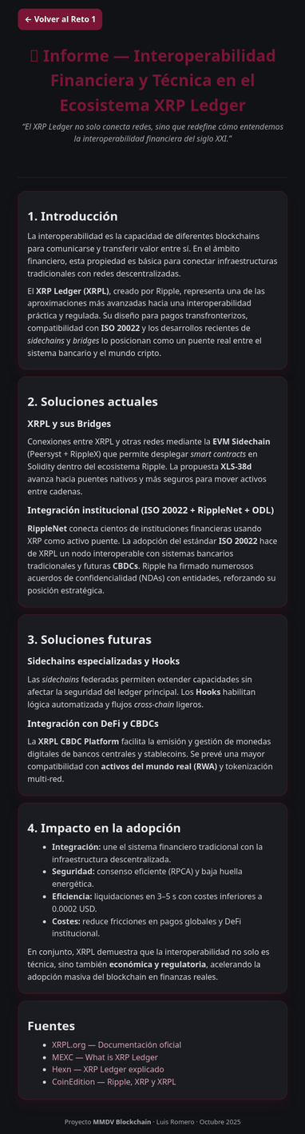 <!doctype html>
<html lang="es">
<head>
<meta charset="utf-8">
<meta name="viewport" content="width=device-width, initial-scale=1">
<title>Informe · Reto 1 — Interoperabilidad (XRPL) · MMDV</title>
<meta name="theme-color" content="#7A1535">
<style>
  :root{
    --bg:#111216;--card:#1b1c21;--ink:#f5f6f7;--muted:#a7abb2;
    --accent:#7A1535;--accent2:#d8a2b3;--stroke:rgba(122,21,53,.42)
  }
  html,body{margin:0;background:var(--bg);color:var(--ink);font:16px/1.55 system-ui,Inter,Arial,sans-serif}
  .wrap{max-width:960px;margin:0 auto;padding:28px 18px 60px}
  a{color:var(--accent2);text-decoration:none} a:hover{color:#fff}
  .hero{text-align:center} .hero h1{margin:0 0 6px;color:var(--accent);font-weight:800;letter-spacing:.2px}
  .hero p{color:var(--muted);font-style:italic;margin:0}
  .bar{border:none;border-top:1px solid rgba(122,21,53,.25);margin:22px 0 26px}
  .card{background:var(--card);border:1px solid var(--stroke);border-radius:16px;padding:18px 18px 10px;margin:14px 0;
        box-shadow:0 10px 24px rgba(122,21,53,.15)}
  h2{color:#eae9ec;margin:12px 0 8px}
  h3{color:#eae9ec;margin:12px 0 6px;font-size:18px}
  p{color:#d8d8dc;margin:10px 0}
  ul{margin:8px 0 12px 22px;color:#cfd2d8}
  .back{display:inline-block;margin:6px 0 16px;padding:8px 12px;border-radius:10px;border:1px solid var(--accent);
        color:#fff;background:var(--accent);font-weight:700}
  .back:hover{box-shadow:0 0 16px rgba(122,21,53,.45)}
  .foot{margin-top:34px;color:var(--muted);text-align:center;font-size:13px}
</style>
</head>
<body>
<main class="wrap">

  <a class="back" href="./">← Volver al Reto 1</a>

  <header class="hero">
    <h1>📑 Informe — Interoperabilidad Financiera y Técnica en el Ecosistema XRP Ledger</h1>
    <p>“El XRP Ledger no solo conecta redes, sino que redefine cómo entendemos la interoperabilidad financiera del siglo XXI.”</p>
  </header>

  <hr class="bar">

  <section class="card">
    <h2>1. Introducción</h2>
    <p>La interoperabilidad es la capacidad de diferentes blockchains para comunicarse y transferir valor entre sí. En el ámbito financiero, esta propiedad es básica para conectar infraestructuras tradicionales con redes descentralizadas.</p>
    <p>El <strong>XRP Ledger (XRPL)</strong>, creado por Ripple, representa una de las aproximaciones más avanzadas hacia una interoperabilidad práctica y regulada. Su diseño para pagos transfronterizos, compatibilidad con <strong>ISO 20022</strong> y los desarrollos recientes de <em>sidechains</em> y <em>bridges</em> lo posicionan como un puente real entre el sistema bancario y el mundo cripto.</p>
  </section>

  <section class="card">
    <h2>2. Soluciones actuales</h2>
    <h3>XRPL y sus Bridges</h3>
    <p>Conexiones entre XRPL y otras redes mediante la <strong>EVM Sidechain</strong> (Peersyst + RippleX) que permite desplegar <em>smart contracts</em> en Solidity dentro del ecosistema Ripple. La propuesta <strong>XLS-38d</strong> avanza hacia puentes nativos y más seguros para mover activos entre cadenas.</p>
    <h3>Integración institucional (ISO 20022 + RippleNet + ODL)</h3>
    <p><strong>RippleNet</strong> conecta cientos de instituciones financieras usando XRP como activo puente. La adopción del estándar <strong>ISO 20022</strong> hace de XRPL un nodo interoperable con sistemas bancarios tradicionales y futuras <strong>CBDCs</strong>. Ripple ha firmado numerosos acuerdos de confidencialidad (NDAs) con entidades, reforzando su posición estratégica.</p>
  </section>

  <section class="card">
    <h2>3. Soluciones futuras</h2>
    <h3>Sidechains especializadas y Hooks</h3>
    <p>Las <em>sidechains</em> federadas permiten extender capacidades sin afectar la seguridad del ledger principal. Los <strong>Hooks</strong> habilitan lógica automatizada y flujos <em>cross-chain</em> ligeros.</p>
    <h3>Integración con DeFi y CBDCs</h3>
    <p>La <strong>XRPL CBDC Platform</strong> facilita la emisión y gestión de monedas digitales de bancos centrales y stablecoins. Se prevé una mayor compatibilidad con <strong>activos del mundo real (RWA)</strong> y tokenización multi-red.</p>
  </section>

  <section class="card">
    <h2>4. Impacto en la adopción</h2>
    <ul>
      <li><strong>Integración:</strong> une el sistema financiero tradicional con la infraestructura descentralizada.</li>
      <li><strong>Seguridad:</strong> consenso eficiente (RPCA) y baja huella energética.</li>
      <li><strong>Eficiencia:</strong> liquidaciones en 3–5 s con costes inferiores a 0.0002 USD.</li>
      <li><strong>Costes:</strong> reduce fricciones en pagos globales y DeFi institucional.</li>
    </ul>
    <p>En conjunto, XRPL demuestra que la interoperabilidad no solo es técnica, sino también <strong>económica y regulatoria</strong>, acelerando la adopción masiva del blockchain en finanzas reales.</p>
  </section>

  <section class="card">
    <h2>Fuentes</h2>
    <ul>
      <li><a href="https://xrpl.org/" target="_blank" rel="noopener">XRPL.org — Documentación oficial</a></li>
      <li><a href="https://blog.mexc.com/es/what-is-xrp-ledger/" target="_blank" rel="noopener">MEXC — What is XRP Ledger</a></li>
      <li><a href="https://hexn.io/es/blog/xrp-ledger-o-xrpl-explicado-n1xr6e6lbxvr45zzwbmf2qg2" target="_blank" rel="noopener">Hexn — XRP Ledger explicado</a></li>
      <li><a href="https://coinedition.com/es/ripple-xrp-y-xrp-ledger-como-trabajan-juntos-en-las-criptomonedas/" target="_blank" rel="noopener">CoinEdition — Ripple, XRP y XRPL</a></li>
    </ul>
  </section>

  <footer class="foot">Proyecto <b>MMDV Blockchain</b> · Luis Romero · Octubre 2025</footer>
</main>
</body>
</html>
